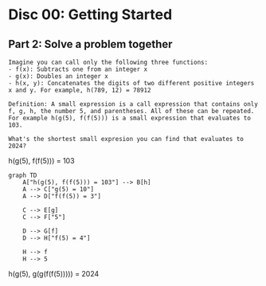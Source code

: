 # Disc 00: Getting Started


## Part 2: Solve a problem together

```
Imagine you can call only the following three functions:
- f(x): Subtracts one from an integer x
- g(x): Doubles an integer x
- h(x, y): Concatenates the digits of two different positive integers x and y. For example, h(789, 12) = 78912

Definition: A small expression is a call expression that contains only f, g, h, the number 5, and parentheses. All of these can be repeated. For example h(g(5), f(f(5))) is a small expression that evaluates to 103.

What's the shortest small expresion you can find that evaluates to 2024?
```


h(g(5), f(f(5))) = 103
```mermaid
graph TD
    A["h(g(5), f(f(5))) = 103"] --> B[h]
    A --> C["g(5) = 10"]
    A --> D["f(f(5)) = 3"]

    C --> E[g]
    C --> F["5"]

    D --> G[f]
    D --> H["f(5) = 4"]
    
    H --> f
    H --> 5
```

h(g(5), g(g(f(f(5))))) = 2024
